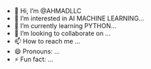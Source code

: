 - 👋 Hi, I’m @AHMADLLC
- 👀 I’m interested in AI MACHINE LEARNING...
- 🌱 I’m currently learning PYTHON...
- 💞️ I’m looking to collaborate on ...
- 📫 How to reach me ...
- 😄 Pronouns: ...
- ⚡ Fun fact: ...

<!---
AHMADLLC/AHMADLLC is a ✨ special ✨ repository because its `README.md` (this file) appears on your GitHub profile.
You can click the Preview link to take a look at your changes.
--->
